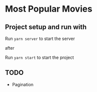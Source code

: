 # Most Popular Movies

## Project setup and run with

Run `yarn server` to start the server

after

Run `yarn start` to start the project

## TODO

- Pagination
